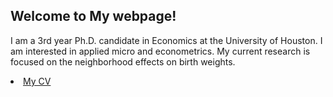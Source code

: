 ## Welcome to My webpage!

I am a 3rd year Ph.D. candidate in Economics at the University of Houston. I am interested in applied micro and econometrics. My current research is focused on  the neighborhood effects on birth weights.     


<li class="nav-item">
         <a class="nav-link " href="/CV/CV.pdf">
           My CV
